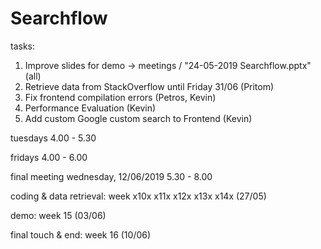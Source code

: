 # Searchflow

tasks:
1. Improve slides for demo -> meetings / "24-05-2019 Searchflow.pptx" (all)
3. Retrieve data from StackOverflow until Friday 31/06 (Pritom)
4. Fix frontend compilation errors (Petros, Kevin)
5. Performance Evaluation (Kevin)
6. Add custom Google custom search to Frontend (Kevin)

tuesdays 4.00 - 5.30

fridays 4.00 - 6.00

final meeting wednesday, 12/06/2019 5.30 - 8.00



coding & data retrieval: week x10x x11x x12x x13x x14x (27/05)

demo: week 15 (03/06)

final touch & end: week 16 (10/06)
